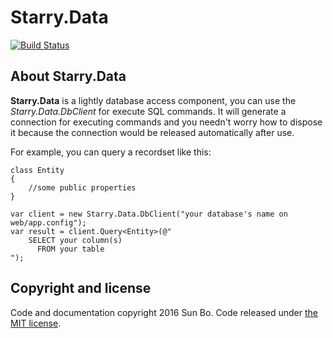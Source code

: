 # Starry.Data
[![Build Status](https://travis-ci.org/LuckyStarry/Starry.Data.svg)](https://travis-ci.org/LuckyStarry/Starry.Data)

## About Starry.Data
**Starry.Data** is a lightly database access component, you can use the *Starry.Data.DbClient* for execute SQL commands. It will generate a connection for executing commands and you needn't worry how to dispose it because the connection would be released automatically after use.

For example, you can query a recordset like this:
```
class Entity
{
    //some public properties
}

var client = new Starry.Data.DbClient("your database's name on web/app.config");
var result = client.Query<Entity>(@"
    SELECT your column(s)
      FROM your table
");
```

## Copyright and license
Code and documentation copyright 2016 Sun Bo. Code released under [the MIT license](https://github.com/LuckyStarry/Starry.Data/blob/master/LICENSE).
